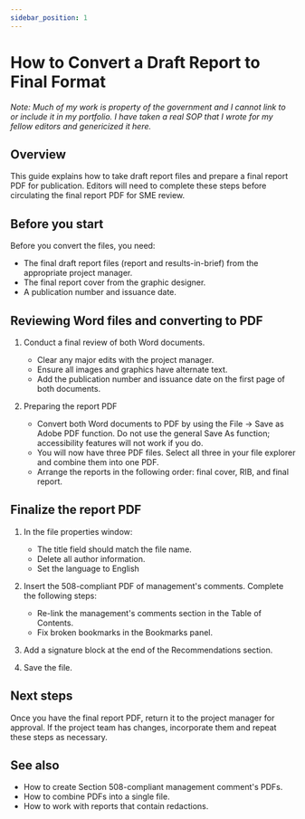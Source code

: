 ```yaml
---
sidebar_position: 1
---
```


# How to Convert a Draft Report to Final Format

*Note: Much of my work is property of the government and I cannot link to or include it in my portfolio. I have taken a real SOP that I wrote for my fellow editors and genericized it here.*

## Overview

This guide explains how to take draft report files and prepare a final report PDF for publication. Editors will need to complete these steps before circulating the final report PDF for SME review.

## Before you start

Before you convert the files, you need:

* The final draft report files (report and results-in-brief) from the appropriate project manager.
* The final report cover from the graphic designer.
* A publication number and issuance date.

## Reviewing Word files and converting to PDF

1. Conduct a final review of both Word documents.

    * Clear any major edits with the project manager.
    * Ensure all images and graphics have alternate text.
    * Add the publication number and issuance date on the first page of both documents.

2. Preparing the report PDF

    * Convert both Word documents to PDF by using the File -> Save as Adobe PDF function. Do not use the general Save As function; accessibility features will not work if you do.
    * You will now have three PDF files. Select all three in your file explorer and combine them into one PDF. 
    * Arrange the reports in the following order: final cover, RIB, and final report.

## Finalize the report PDF

1. In the file properties window:
    * The title field should match the file name.
    * Delete all author information.
    * Set the language to English 

2. Insert the 508-compliant PDF of management's comments. Complete the following steps:
    * Re-link the management's comments section in the Table of Contents.
    * Fix broken bookmarks in the Bookmarks panel.

3. Add a signature block at the end of the Recommendations section.

4. Save the file. 

## Next steps

Once you have the final report PDF, return it to the project manager for approval. If the project team has changes, incorporate them and repeat these steps as necessary. 

## See also 

* How to create Section 508-compliant management comment's PDFs.
* How to combine PDFs into a single file.
* How to work with reports that contain redactions.